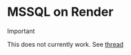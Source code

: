 # MSSQL on Render

> [!IMPORTANT]
> This does not currently work. See [thread](https://community.render.com/t/issues-deploying-mssql-to-render/12625)
